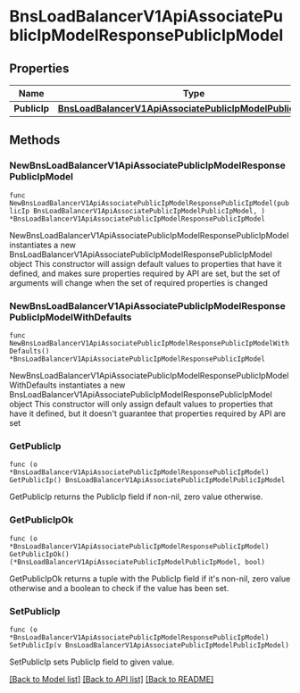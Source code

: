 # BnsLoadBalancerV1ApiAssociatePublicIpModelResponsePublicIpModel

## Properties

Name | Type | Description | Notes
------------ | ------------- | ------------- | -------------
**PublicIp** | [**BnsLoadBalancerV1ApiAssociatePublicIpModelPublicIpModel**](BnsLoadBalancerV1ApiAssociatePublicIpModelPublicIpModel.md) |  | 

## Methods

### NewBnsLoadBalancerV1ApiAssociatePublicIpModelResponsePublicIpModel

`func NewBnsLoadBalancerV1ApiAssociatePublicIpModelResponsePublicIpModel(publicIp BnsLoadBalancerV1ApiAssociatePublicIpModelPublicIpModel, ) *BnsLoadBalancerV1ApiAssociatePublicIpModelResponsePublicIpModel`

NewBnsLoadBalancerV1ApiAssociatePublicIpModelResponsePublicIpModel instantiates a new BnsLoadBalancerV1ApiAssociatePublicIpModelResponsePublicIpModel object
This constructor will assign default values to properties that have it defined,
and makes sure properties required by API are set, but the set of arguments
will change when the set of required properties is changed

### NewBnsLoadBalancerV1ApiAssociatePublicIpModelResponsePublicIpModelWithDefaults

`func NewBnsLoadBalancerV1ApiAssociatePublicIpModelResponsePublicIpModelWithDefaults() *BnsLoadBalancerV1ApiAssociatePublicIpModelResponsePublicIpModel`

NewBnsLoadBalancerV1ApiAssociatePublicIpModelResponsePublicIpModelWithDefaults instantiates a new BnsLoadBalancerV1ApiAssociatePublicIpModelResponsePublicIpModel object
This constructor will only assign default values to properties that have it defined,
but it doesn't guarantee that properties required by API are set

### GetPublicIp

`func (o *BnsLoadBalancerV1ApiAssociatePublicIpModelResponsePublicIpModel) GetPublicIp() BnsLoadBalancerV1ApiAssociatePublicIpModelPublicIpModel`

GetPublicIp returns the PublicIp field if non-nil, zero value otherwise.

### GetPublicIpOk

`func (o *BnsLoadBalancerV1ApiAssociatePublicIpModelResponsePublicIpModel) GetPublicIpOk() (*BnsLoadBalancerV1ApiAssociatePublicIpModelPublicIpModel, bool)`

GetPublicIpOk returns a tuple with the PublicIp field if it's non-nil, zero value otherwise
and a boolean to check if the value has been set.

### SetPublicIp

`func (o *BnsLoadBalancerV1ApiAssociatePublicIpModelResponsePublicIpModel) SetPublicIp(v BnsLoadBalancerV1ApiAssociatePublicIpModelPublicIpModel)`

SetPublicIp sets PublicIp field to given value.



[[Back to Model list]](../README.md#documentation-for-models) [[Back to API list]](../README.md#documentation-for-api-endpoints) [[Back to README]](../README.md)


